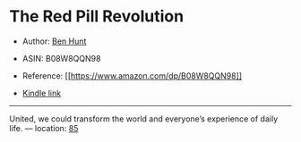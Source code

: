 # The Red Pill Revolution

* Author: [Ben Hunt](https://www.amazon.com/Ben-Hunt/e/B0057WII96/ref=dp_byline_cont_ebooks_1)
* ASIN: B08W8QQN98




* Reference: [[https://www.amazon.com/dp/B08W8QQN98]]
* [Kindle link](kindle://book?action=open&asin=B08W8QQN98)


---
United, we could transform the world and everyone’s experience of daily life. — location: [85](kindle://book?action=open&asin=B08W8QQN98&location=85)

